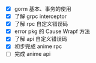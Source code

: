 - [x] gorm 基本、事务的使用
- [x] 了解 grpc interceptor
- [x] 了解 rpc 自定义错误码
- [x] error pkg 的 Cause Wrapf 方法
- [x] 了解 api 自定义错误码
- [x] 初步完成 anime rpc 
- [ ] 完成 anime api
